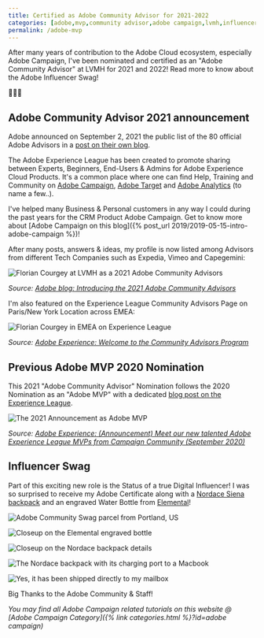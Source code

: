 ```yaml
---
title: Certified as Adobe Community Advisor for 2021-2022
categories: [adobe,mvp,community advisor,adobe campaign,lvmh,influencer]
permalink: /adobe-mvp
---
```


After many years of contribution to the Adobe Cloud ecosystem, especially Adobe Campaign, I've been nominated and certified as an "Adobe Community Advisor" at LVMH for 2021 and 2022! Read more to know about the Adobe Influencer Swag!

<p class="text-center">🎒📝💧</p>

<!--more-->

## Adobe Community Advisor 2021 announcement

Adobe announced on September 2, 2021 the public list of the 80 official Adobe Advisors in a [post on their own blog](https://blog.adobe.com/en/publish/2021/09/02/introducing-the-2021-adobe-community-advisors.html).

The Adobe Experience League has been created to promote sharing between Experts, Beginners, End-Users & Admins for Adobe Experience Cloud Products. It's a common place where one can find Help, Training and Community on [Adobe Campaign](https://business.adobe.com/products/campaign/adobe-campaign.html), [Adobe Target](https://business.adobe.com/products/target/adobe-target.html) and [Adobe Analytics](https://business.adobe.com/products/analytics/adobe-analytics.html) (to name a few..).

I've helped many Business & Personal customers in any way I could during the past years for the CRM Product Adobe Campaign. Get to know more about [Adobe Campaign on this blog]({% post_url 2019/2019-05-15-intro-adobe-campaign %})!

After many posts, answers & ideas, my profile is now listed among Advisors from different Tech Companies such as Expedia, Vimeo and Capegemini:

![Florian Courgey at LVMH as a 2021 Adobe Community Advisors](/assets/images/2021/adobe-mvp-community-advisor-post.jpg)

*Source: [Adobe blog: Introducing the 2021 Adobe Community Advisors](https://blog.adobe.com/en/publish/2021/09/02/introducing-the-2021-adobe-community-advisors.html)*

I'm also featured on the Experience League Community Advisors Page on Paris/New York Location across EMEA:

![Florian Courgey in EMEA on Experience League](/assets/images/2021/adobe-mvp-community-advisor-experience.png)

*Source: [Adobe Experience: Welcome to the Community Advisors Program](https://experienceleaguecommunities.adobe.com/t5/custom/page/page-id/communityadvisors)*

## Previous Adobe MVP 2020 Nomination

This 2021 "Adobe Community Advisor" Nomination follows the 2020 Nomination as an "Adobe MVP" with a dedicated [blog post on the Experience League](https://experienceleaguecommunities.adobe.com/t5/adobe-campaign-classic/announcement-meet-our-new-talented-adobe-experience-league-mvps/m-p/379553).

![The 2021 Announcement as Adobe MVP](/assets/images/2021/adobe-mvp-2020-announcement.png)

*Source: [Adobe Experience: (Announcement) Meet our new talented Adobe Experience League MVPs from Campaign Community (September 2020)](https://experienceleaguecommunities.adobe.com/t5/adobe-campaign-classic/announcement-meet-our-new-talented-adobe-experience-league-mvps/m-p/379553)*

## Influencer Swag

Part of this exciting new role is the Status of a true Digital Influencer! I was so surprised to receive my Adobe Certificate along with a [Nordace Siena backpack](https://nordace.com/fr/product/nordace-siena-smart-backpack/) and an engraved Water Bottle from [Elemental](https://www.elementalbottles.com/)!

![Adobe Community Swag parcel from Portland, US](/assets/images/2021/adobe-mvp-community-advisor-swag.jpg)

![Closeup on the Elemental engraved bottle](/assets/images/2021/adobe-mvp-elemental-water-bottle.jpg)

![Closeup on the Nordace backpack details](/assets/images/2021/adobe-mvp-nordace-backpack-details.jpg)

![The Nordace backpack with its charging port to a Macbook](/assets/images/2021/adobe-mvp-nordace-backpack-mac.jpg)

![Yes, it has been shipped directly to my mailbox](/assets/images/2021/adobe-shipping-to-Florian-Courgey.jpg)



Big Thanks to the Adobe Community & Staff!

*You may find all Adobe Campaign related tutorials on this website @ [Adobe Campaign Category]({% link categories.html %}?id=adobe campaign)*
